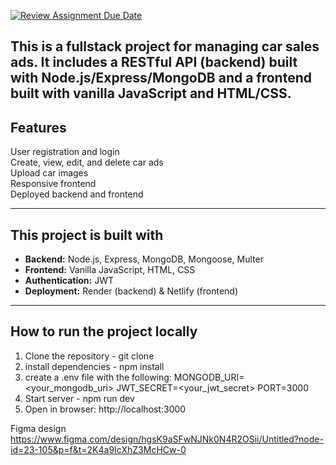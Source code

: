[![Review Assignment Due Date](https://classroom.github.com/assets/deadline-readme-button-22041afd0340ce965d47ae6ef1cefeee28c7c493a6346c4f15d667ab976d596c.svg)](https://classroom.github.com/a/jvJQvZ5i)

This is a fullstack project for managing car sales ads. It includes a RESTful API (backend) built with **Node.js/Express/MongoDB** and a frontend built with **vanilla JavaScript** and HTML/CSS.
---

## Features

User registration and login  
Create, view, edit, and delete car ads  
Upload car images  
Responsive frontend  
Deployed backend and frontend

---

##  This project is built with

- **Backend:** Node.js, Express, MongoDB, Mongoose, Multer
- **Frontend:** Vanilla JavaScript, HTML, CSS
- **Authentication:** JWT
- **Deployment:** Render (backend) & Netlify (frontend)

---

## How to run the project locally

1. Clone the repository - git clone <repository-url>
2. install dependencies - npm install
3. create a .env file with the following:
MONGODB_URI=<your_mongodb_uri>
JWT_SECRET=<your_jwt_secret>
PORT=3000
4. Start server - npm run dev
5. Open in browser: http://localhost:3000


Figma design
https://www.figma.com/design/hgsK9aSFwNJNk0N4R2OSii/Untitled?node-id=23-105&p=f&t=2K4a9IcXhZ3McHCw-0


